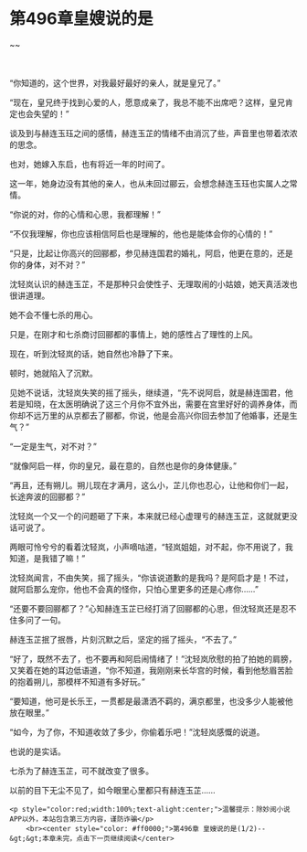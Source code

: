 # 第496章皇嫂说的是
~~
    	    <p name="pagetop" href="javascript:void(0);" onclick="return false" style="line-height: 35px;padding: 10px;color: #333;"> </p><p>“你知道的，这个世界，对我最好最好的亲人，就是皇兄了。”</p><p>“现在，皇兄终于找到心爱的人，愿意成亲了，我总不能不出席吧？这样，皇兄肯定也会失望的！”</p><p>谈及到与赫连玉珏之间的感情，赫连玉芷的情绪不由消沉了些，声音里也带着浓浓的思念。</p><p>也对，她嫁入东启，也有将近一年的时间了。</p><p>这一年，她身边没有其他的亲人，也从未回过郦云，会想念赫连玉珏也实属人之常情。</p><p>“你说的对，你的心情和心思，我都理解！”</p><p>“不仅我理解，你也应该相信阿启也是理解的，他也是能体会你的心情的！”</p><p>“只是，比起让你高兴的回郦都，参见赫连国君的婚礼，阿启，他更在意的，还是你的身体，对不对？”</p><p>沈轻岚认识的赫连玉芷，不是那种只会使性子、无理取闹的小姑娘，她天真活泼也很讲道理。</p><p>她不会不懂七杀的用心。</p><p>只是，在刚才和七杀商讨回郦都的事情上，她的感性占了理性的上风。</p><p>现在，听到沈轻岚的话，她自然也冷静了下来。</p><p>顿时，她就陷入了沉默。</p><p>见她不说话，沈轻岚失笑的摇了摇头，继续道，“先不说阿启，就是赫连国君，他若是知晓，在太医明确说了这三个月你不宜外出，需要在宫里好好的调养身体，而你却不远万里的从京都去了郦都，你说，他是会高兴你回去参加了他婚事，还是生气？”</p><p>“一定是生气，对不对？”</p><p>“就像阿启一样，你的皇兄，最在意的，自然也是你的身体健康。”</p><p>“再且，还有朔儿。朔儿现在才满月，这么小，芷儿你也忍心，让他和你们一起，长途奔波的回郦都？”</p><p>沈轻岚一个又一个的问题砸了下来，本来就已经心虚理亏的赫连玉芷，这就就更没话可说了。</p><p>两眼可怜兮兮的看着沈轻岚，小声嘀咕道，“轻岚姐姐，对不起，你不用说了，我知道，是我错了嘛！”</p><p>沈轻岚闻言，不由失笑，摇了摇头，“你该说道歉的是我吗？是阿启才是！不过，就阿启那么宠你，他也不会真的怪你，只怕心里更多的还是心疼你……”</p><p>“还要不要回郦都了？”心知赫连玉芷已经打消了回郦都的心思，但沈轻岚还是忍不住多问了一句。</p><p>赫连玉芷抿了抿唇，片刻沉默之后，坚定的摇了摇头，“不去了。”</p><p>“好了，既然不去了，也不要再和阿启闹情绪了！”沈轻岚欣慰的拍了拍她的肩膀，又笑着在她的耳边低语道，“你不知道，我刚刚来长华宫的时候，看到他愁眉苦脸的抱着朔儿，那模样不知道有多好玩。”</p><p>“要知道，他可是长乐王，一贯都是最潇洒不羁的，满京都里，也没多少人能被他放在眼里。”</p><p>“如今，为了你，不知道收敛了多少，你偷着乐吧！”沈轻岚感慨的说道。</p><p>也说的是实话。</p><p>七杀为了赫连玉芷，可不就改变了很多。</p><p>以前的目下无尘不见了，如今眼里心里都只有赫连玉芷……</p>
    	
   	<p style="color:red;width:100%;text-alight:center;">温馨提示：除妙阅小说APP以外，本站包含第三方内容，谨防诈骗</p>
    	<br><center style="color: #ff0000;">第496章 皇嫂说的是(1/2)--&gt;&gt;本章未完，点击下一页继续阅读</center>
    	